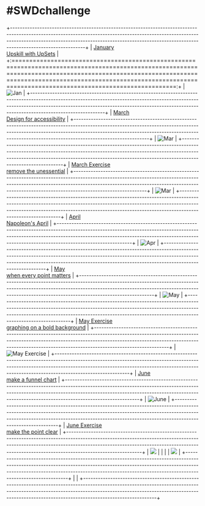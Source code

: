 # \#**SWDchallenge** 

<!-- table header, followed by pictures link -->

+------------------------------------------------------------------------------------------------------------------------------------------------------------------------------------------------------------------------------------------------------------------------+
| [January](https://github.com/poncest/SWDchallenge/tree/main/2024/01_Jan)[<br>](https://github.com/poncest/tidytuesday/tree/main/2023/Week_02)[Upskill with UpSets](https://github.com/poncest/SWDchallenge/tree/main/2024/01_Jan)                                      |
+:======================================================================================================================================================================================================================================================================:+
| ![](01_Jan/img/01_Jan.png "Jan")                                                                                                                                                                                                                                       |
+------------------------------------------------------------------------------------------------------------------------------------------------------------------------------------------------------------------------------------------------------------------------+
| [March<br>Design for accessibility](https://github.com/poncest/SWDchallenge/tree/main/2024/03_Mar)                                                                                                                                                                     |
+------------------------------------------------------------------------------------------------------------------------------------------------------------------------------------------------------------------------------------------------------------------------+
| ![](03_Mar/img/03_Mar.png "Mar")                                                                                                                                                                                                                                       |
+------------------------------------------------------------------------------------------------------------------------------------------------------------------------------------------------------------------------------------------------------------------------+
| [March Exercise](https://github.com/poncest/SWDchallenge/tree/main/2024/Ex_3.10)[<br>](https://github.com/poncest/SWDchallenge/tree/main/2024/03_Mar)[remove the unessential](https://github.com/poncest/SWDchallenge/tree/main/2024/Ex_3.10)                          |
+------------------------------------------------------------------------------------------------------------------------------------------------------------------------------------------------------------------------------------------------------------------------+
| ![](Ex_3.10/img/Ex_3.10.png "Mar")                                                                                                                                                                                                                                     |
+------------------------------------------------------------------------------------------------------------------------------------------------------------------------------------------------------------------------------------------------------------------------+
| [April](https://github.com/poncest/SWDchallenge/tree/main/2024/04_Apr)[<br>](https://github.com/poncest/SWDchallenge/tree/main/2024/03_Mar)[Napoleon's April](https://github.com/poncest/SWDchallenge/tree/main/2024/04_Apr)                                           |
+------------------------------------------------------------------------------------------------------------------------------------------------------------------------------------------------------------------------------------------------------------------------+
| ![](04_Apr/img/04_Apr.png "Apr")                                                                                                                                                                                                                                       |
+------------------------------------------------------------------------------------------------------------------------------------------------------------------------------------------------------------------------------------------------------------------------+
| [May](https://github.com/poncest/SWDchallenge/tree/main/2024/05_May)[<br>](https://github.com/poncest/SWDchallenge/tree/main/2024/03_Mar)[when every point matters](https://github.com/poncest/SWDchallenge/tree/main/2024/05_May)                                     |
+------------------------------------------------------------------------------------------------------------------------------------------------------------------------------------------------------------------------------------------------------------------------+
| ![](05_May/img/05_May.png "May")                                                                                                                                                                                                                                       |
+------------------------------------------------------------------------------------------------------------------------------------------------------------------------------------------------------------------------------------------------------------------------+
| [May Exercise](https://github.com/poncest/SWDchallenge/tree/main/2024/Ex_bold_backgroud)[<br>](https://github.com/poncest/SWDchallenge/tree/main/2024/03_Mar)[graphing on a bold background](https://github.com/poncest/SWDchallenge/tree/main/2024/Ex_bold_backgroud) |
+------------------------------------------------------------------------------------------------------------------------------------------------------------------------------------------------------------------------------------------------------------------------+
| ![](Ex_bold_backgroud/img/Ex_bold_background.png "May Exercise")                                                                                                                                                                                                       |
+------------------------------------------------------------------------------------------------------------------------------------------------------------------------------------------------------------------------------------------------------------------------+
| [June](https://github.com/poncest/SWDchallenge/tree/main/2024/06_Jun)[<br>](https://github.com/poncest/SWDchallenge/tree/main/2024/03_Mar)[make a funnel chart](https://github.com/poncest/SWDchallenge/tree/main/2024/06_Jun)                                         |
+------------------------------------------------------------------------------------------------------------------------------------------------------------------------------------------------------------------------------------------------------------------------+
| ![](06_Jun/img/06_Jun.png "June")                                                                                                                                                                                                                                      |
+------------------------------------------------------------------------------------------------------------------------------------------------------------------------------------------------------------------------------------------------------------------------+
| [June Exercise](https://github.com/poncest/SWDchallenge/tree/main/2024/Ex_051)[<br>](https://github.com/poncest/SWDchallenge/tree/main/2024/03_Mar)[make the point clear](https://github.com/poncest/SWDchallenge/tree/main/2024/Ex_051)                               |
+------------------------------------------------------------------------------------------------------------------------------------------------------------------------------------------------------------------------------------------------------------------------+
| ![](Ex_051/img/Ex_051.png)                                                                                                                                                                                                                                             |
|                                                                                                                                                                                                                                                                        |
| ![]()![](Ex_051/img/Ex_051_original.png)                                                                                                                                                                                                                               |
+------------------------------------------------------------------------------------------------------------------------------------------------------------------------------------------------------------------------------------------------------------------------+
|                                                                                                                                                                                                                                                                        |
+------------------------------------------------------------------------------------------------------------------------------------------------------------------------------------------------------------------------------------------------------------------------+
